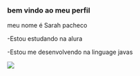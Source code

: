 ### bem vindo ao meu perfil
meu nome é Sarah pacheco

-Estou estudando na alura 

-Estou me desenvolvendo na linguage javas


![](https://media.tenor.com/zVvViQKqa0MAAAAi/psybirdb1oom.gif)
